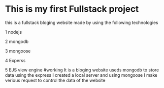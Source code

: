 # This is my first Fullstack project
this is a fullstack bloging website made by using the following technologies 

1 nodejs

2 mongodb

3 mongoose 

4 Experss 

5 EJS view engine 
#working
It is a bloging website useds mongodb to store data
using the express I created a local server and using mongoose I make verious request to control the data of the website
